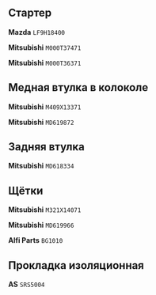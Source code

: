 ## Стартер

__Mazda__ `LF9H18400`

__Mitsubishi__ `M000T37471`

__Mitsubishi__ `M000T36371`

## Медная втулка в колоколе

__Mitsubishi__ `M409X13371`

__Mitsubishi__ `MD619872`

## Задняя втулка

__Mitsubishi__ `MD618334`

## Щётки

__Mitsubishi__ `M321X14071`

__Mitsubishi__ `MD619966`

__Alfi Parts__ `BG1010`

## Прокладка изоляционная

__AS__ `SRS5004`